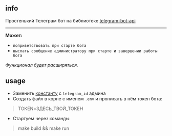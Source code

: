 ## info
Простенький Телеграм бот на библиотеке [telegram-bot-api](http://github.com/go-telegram-bot-api/telegram-bot-api)

***

**Может:**

- `поприветствовать при старте бота`
- `выслать сообщение администратору при старте и завершении работы бота`
  

_Функционал будет расширяться._

## usage
- Заменить [константу](https://github.com/bbt-t/botogoto/blob/fa4b7ebeefda89dc2fc971035e7d633766316e8a/pkg/botogoto_mainbody/bot.go#L10) с `telegram_id` админа
- Создать файл в корне с именем `.env` и прописать в нём токен бота: 

>TOKEN=ЗДЕСЬ_ТВОЙ_ТОКЕН

- Стартуем через команды:

>make build && make run
